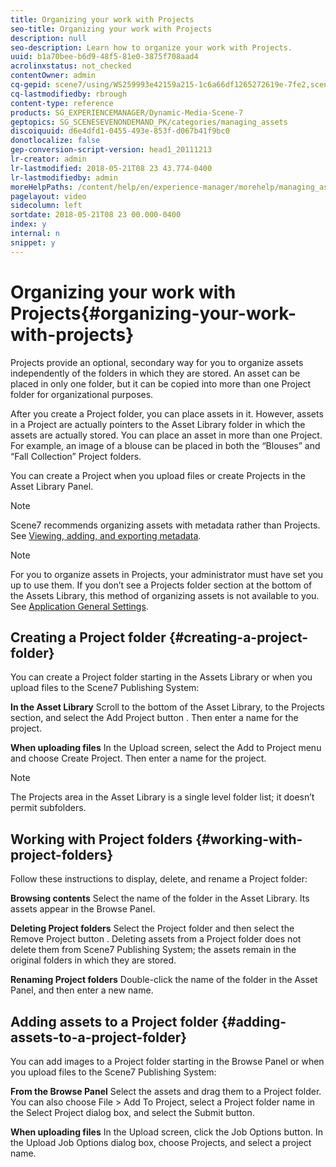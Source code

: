 ```yaml
---
title: Organizing your work with Projects
seo-title: Organizing your work with Projects
description: null
seo-description: Learn how to organize your work with Projects.
uuid: b1a70bee-b6d9-48f5-81e0-3875f708aad4
acrolinxstatus: not_checked
contentOwner: admin
cq-gepid: scene7/using/WS259993e42159a215-1c6a66df1265272619e-7fe2,scene7/using/WS259993e42159a215-1c6a66df1265272619e-7fe1,scene7/using/WS259993e42159a215-1c6a66df1265272619e-7fe0,scene7/using/WS259993e42159a215-1c6a66df1265272619e-7fdf
cq-lastmodifiedby: rbrough
content-type: reference
products: SG_EXPERIENCEMANAGER/Dynamic-Media-Scene-7
geptopics: SG_SCENESEVENONDEMAND_PK/categories/managing_assets
discoiquuid: d6e4dfd1-0455-493e-853f-d067b41f9bc0
donotlocalize: false
gep-conversion-script-version: head1_20111213
lr-creator: admin
lr-lastmodified: 2018-05-21T08 23 43.774-0400
lr-lastmodifiedby: admin
moreHelpPaths: /content/help/en/experience-manager/morehelp/managing_assets;/content/help/en/experience-manager/morehelp/managing_assets
pagelayout: video
sidecolumn: left
sortdate: 2018-05-21T08 23 00.000-0400
index: y
internal: n
snippet: y
---
```


# Organizing your work with Projects{#organizing-your-work-with-projects}

Projects provide an optional, secondary way for you to organize assets independently of the folders in which they are stored. An asset can be placed in only one folder, but it can be copied into more than one Project folder for organizational purposes.

After you create a Project folder, you can place assets in it. However, assets in a Project are actually pointers to the Asset Library folder in which the assets are actually stored. You can place an asset in more than one Project. For example, an image of a blouse can be placed in both the “Blouses” and “Fall Collection” Project folders.

You can create a Project when you upload files or create Projects in the Asset Library Panel.

>[!NOTE]
>
>Scene7 recommends organizing assets with metadata rather than Projects. See [Viewing, adding, and exporting metadata](viewing-adding-exporting-metadata.md#viewing_adding_and_exporting_metadata).

>[!NOTE]
>
>For you to organize assets in Projects, your administrator must have set you up to use them. If you don’t see a Projects folder section at the bottom of the Assets Library, this method of organizing assets is not available to you. See [Application General Settings](application-setup.md#general_settings).

## Creating a Project folder {#creating-a-project-folder}

You can create a Project folder starting in the Assets Library or when you upload files to the Scene7 Publishing System:

**In the Asset Library** Scroll to the bottom of the Asset Library, to the Projects section, and select the Add Project button . Then enter a name for the project.

**When uploading files** In the Upload screen, select the Add to Project menu and choose Create Project. Then enter a name for the project.

>[!NOTE]
>
>The Projects area in the Asset Library is a single level folder list; it doesn’t permit subfolders.

## Working with Project folders {#working-with-project-folders}

Follow these instructions to display, delete, and rename a Project folder:

**Browsing contents** Select the name of the folder in the Asset Library. Its assets appear in the Browse Panel.

**Deleting Project folders** Select the Project folder and then select the Remove Project button . Deleting assets from a Project folder does not delete them from Scene7 Publishing System; the assets remain in the original folders in which they are stored.

**Renaming Project folders** Double-click the name of the folder in the Asset Panel, and then enter a new name.

## Adding assets to a Project folder {#adding-assets-to-a-project-folder}

You can add images to a Project folder starting in the Browse Panel or when you upload files to the Scene7 Publishing System:

**From the Browse Panel** Select the assets and drag them to a Project folder. You can also choose File > Add To Project, select a Project folder name in the Select Project dialog box, and select the Submit button.

**When uploading files** In the Upload screen, click the Job Options button. In the Upload Job Options dialog box, choose Projects, and select a project name.
